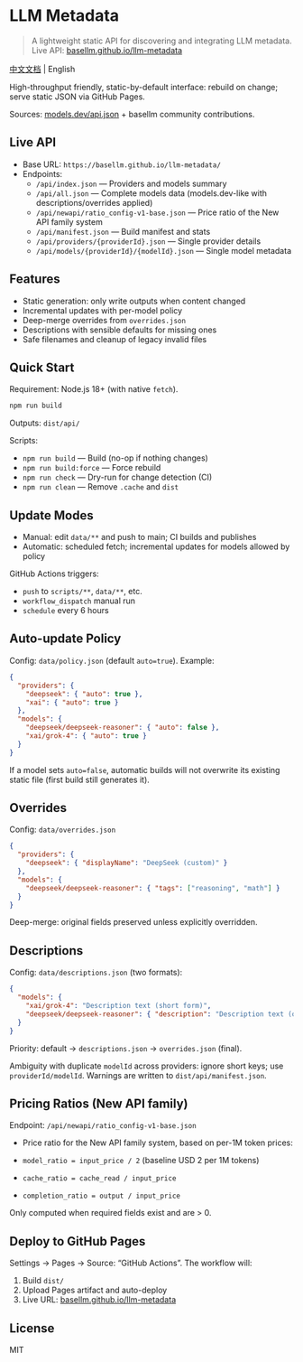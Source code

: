 # LLM Metadata

> A lightweight static API for discovering and integrating LLM metadata. Live API: [basellm.github.io/llm-metadata](https://basellm.github.io/llm-metadata/)

[中文文档](README.zh-CN.md) | English

High-throughput friendly, static-by-default interface: rebuild on change; serve static JSON via GitHub Pages.

Sources: [models.dev/api.json](https://models.dev/api.json) + basellm community contributions.

## Live API

- Base URL: `https://basellm.github.io/llm-metadata/`
- Endpoints:
  - `/api/index.json` — Providers and models summary
  - `/api/all.json` — Complete models data (models.dev-like with descriptions/overrides applied)
  - `/api/newapi/ratio_config-v1-base.json` — Price ratio of the New API family system
  - `/api/manifest.json` — Build manifest and stats
  - `/api/providers/{providerId}.json` — Single provider details
  - `/api/models/{providerId}/{modelId}.json` — Single model metadata

## Features

- Static generation: only write outputs when content changed
- Incremental updates with per-model policy
- Deep-merge overrides from `overrides.json`
- Descriptions with sensible defaults for missing ones
- Safe filenames and cleanup of legacy invalid files

## Quick Start

Requirement: Node.js 18+ (with native `fetch`).

```bash
npm run build
```

Outputs: `dist/api/`

Scripts:

- `npm run build` — Build (no-op if nothing changes)
- `npm run build:force` — Force rebuild
- `npm run check` — Dry-run for change detection (CI)
- `npm run clean` — Remove `.cache` and `dist`

## Update Modes

- Manual: edit `data/**` and push to main; CI builds and publishes
- Automatic: scheduled fetch; incremental updates for models allowed by policy

GitHub Actions triggers:

- `push` to `scripts/**`, `data/**`, etc.
- `workflow_dispatch` manual run
- `schedule` every 6 hours

## Auto-update Policy

Config: `data/policy.json` (default `auto=true`). Example:

```json
{
  "providers": {
    "deepseek": { "auto": true },
    "xai": { "auto": true }
  },
  "models": {
    "deepseek/deepseek-reasoner": { "auto": false },
    "xai/grok-4": { "auto": true }
  }
}
```

If a model sets `auto=false`, automatic builds will not overwrite its existing static file (first build still generates it).

## Overrides

Config: `data/overrides.json`

```json
{
  "providers": {
    "deepseek": { "displayName": "DeepSeek (custom)" }
  },
  "models": {
    "deepseek/deepseek-reasoner": { "tags": ["reasoning", "math"] }
  }
}
```

Deep-merge: original fields preserved unless explicitly overridden.

## Descriptions

Config: `data/descriptions.json` (two formats):

```json
{
  "models": {
    "xai/grok-4": "Description text (short form)",
    "deepseek/deepseek-reasoner": { "description": "Description text (object form)" }
  }
}
```

Priority: default → `descriptions.json` → `overrides.json` (final).

Ambiguity with duplicate `modelId` across providers: ignore short keys; use `providerId/modelId`. Warnings are written to `dist/api/manifest.json`.

## Pricing Ratios (New API family)

Endpoint: `/api/newapi/ratio_config-v1-base.json`

- Price ratio for the New API family system, based on per-1M token prices:

- `model_ratio = input_price / 2` (baseline USD 2 per 1M tokens)
- `cache_ratio = cache_read / input_price`
- `completion_ratio = output / input_price`

Only computed when required fields exist and are > 0.

## Deploy to GitHub Pages

Settings → Pages → Source: “GitHub Actions”. The workflow will:

1. Build `dist/`
2. Upload Pages artifact and auto-deploy
3. Live URL: [basellm.github.io/llm-metadata](https://basellm.github.io/llm-metadata/)

## License

MIT
